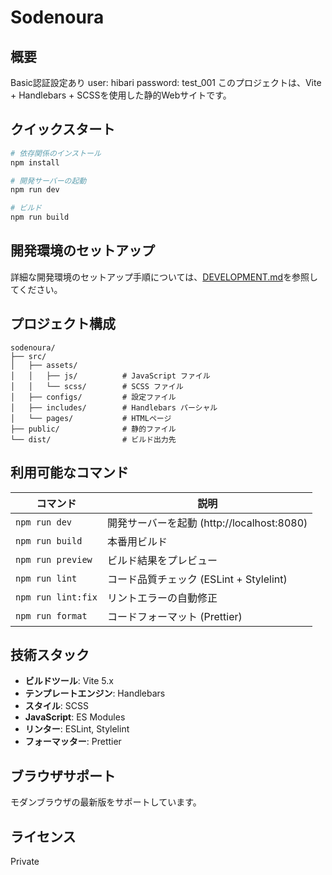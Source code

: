 # Sodenoura

## 概要
Basic認証設定あり
user: hibari
password: test_001
このプロジェクトは、Vite + Handlebars + SCSSを使用した静的Webサイトです。

## クイックスタート

```bash
# 依存関係のインストール
npm install

# 開発サーバーの起動
npm run dev

# ビルド
npm run build
```

## 開発環境のセットアップ

詳細な開発環境のセットアップ手順については、[DEVELOPMENT.md](./DEVELOPMENT.md)を参照してください。

## プロジェクト構成

```
sodenoura/
├── src/
│   ├── assets/
│   │   ├── js/          # JavaScript ファイル
│   │   └── scss/        # SCSS ファイル
│   ├── configs/         # 設定ファイル
│   ├── includes/        # Handlebars パーシャル
│   └── pages/           # HTMLページ
├── public/              # 静的ファイル
└── dist/                # ビルド出力先
```

## 利用可能なコマンド

| コマンド | 説明 |
|---------|------|
| `npm run dev` | 開発サーバーを起動 (http://localhost:8080) |
| `npm run build` | 本番用ビルド |
| `npm run preview` | ビルド結果をプレビュー |
| `npm run lint` | コード品質チェック (ESLint + Stylelint) |
| `npm run lint:fix` | リントエラーの自動修正 |
| `npm run format` | コードフォーマット (Prettier) |

## 技術スタック

- **ビルドツール**: Vite 5.x
- **テンプレートエンジン**: Handlebars
- **スタイル**: SCSS
- **JavaScript**: ES Modules
- **リンター**: ESLint, Stylelint
- **フォーマッター**: Prettier

## ブラウザサポート

モダンブラウザの最新版をサポートしています。

## ライセンス

Private
